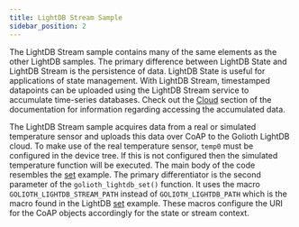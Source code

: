 ```yaml
---
title: LightDB Stream Sample
sidebar_position: 2
---
```


The LightDB Stream sample contains many of the same elements as the other LightDB samples. The primary difference between LightDB State and LightDB Stream is the persistence of data. LightDB State is useful for applications of state management. With LightDB Stream, timestamped datapoints can be uploaded using the LightDB Stream service to accumulate time-series databases. Check out the [Cloud](/cloud) section of the documentation for information regarding accessing the accumulated data.

The LightDB Stream sample acquires data from a real or simulated temperature sensor and uploads this data over CoAP to the Golioth LightDB cloud. To make use of the real temperature sensor, ```temp0``` must be configured in the device tree.  If this is not configured then the simulated temperature function will be executed.  The main body of the code resembles the [set](https://github.com/golioth/golioth-zephyr-sdk/tree/main/samples/lightdb/set) example. The primary differentiator is the second parameter of the ```golioth_lightdb_set()``` function.  It uses the macro ```GOLIOTH_LIGHTDB_STREAM_PATH``` instead of ```GOLIOTH_LIGHTDB_PATH``` which is the macro found in the LightDB [set](https://github.com/golioth/golioth-zephyr-sdk/tree/main/samples/lightdb/set) example.  These macros configure the URI for the CoAP objects accordingly for the state or stream context.
